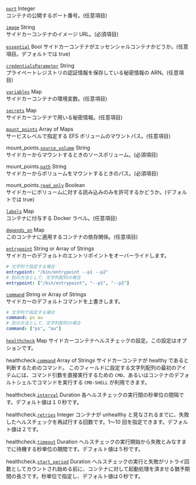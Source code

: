 
<a id="port" href="#port" class="field">`port`</a> <span class="type">Integer</span>  
コンテナの公開するポート番号。(任意項目)

<a id="image" href="#image" class="field">`image`</a> <span class="type">String</span>  
サイドカーコンテナのイメージ URL。(必須項目)

<a id="essential" href="#essential" class="field">`essential`</a> <span class="type">Bool</span>
サイドカーコンテナがエッセンシャルコンテナかどうか。(任意項目。デフォルトでは true)

<a id="credentialsParameter" href="#credentialsParameter" class="field">`credentialsParameter`</a> <span class="type">String</span>  
プライベートレジストリの認証情報を保存している秘密情報の ARN。(任意項目)

<a id="variables" href="#variables" class="field">`variables`</a> <span class="type">Map</span>  
サイドカーコンテナの環境変数。(任意項目)

<a id="secrets" href="#secrets" class="field">`secrets`</a> <span class="type">Map</span>  
サイドカーコンテナで用いる秘密情報。(任意項目)

<a id="mount-points" href="#mount-points" class="field">`mount_points`</a> <span class="type">Array of Maps</span>  
サービスレベルで指定する EFS ボリュームのマウントパス。(任意項目)

<span class="parent-field">mount_points.</span><a id="mount-points-source-volume" href="#mount-points-source-volume" class="field">`source_volume`</a> <span class="type">String</span>  
サイドカーからマウントするときのソースボリューム。(必須項目)

<span class="parent-field">mount_points.</span><a id="mount-points-path" href="#mount-points-path" class="field">`path`</a> <span class="type">String</span>  
サイドカーからボリュームをマウントするときのパス。(必須項目)

<span class="parent-field">mount_points.</span><a id="mount-points-read-only" href="#mount-points-read-only" class="field">`read_only`</a> <span class="type">Boolean</span>  
サイドカーにボリュームに対する読み込みのみを許可するかどうか。(デフォルトでは true)

<a id="labels" href="#labels" class="field">`labels`</a> <span class="type">Map</span>  
コンテナに付与する Docker ラベル。(任意項目)

<a id="depends_on" href="#depends_on" class="field">`depends_on`</a> <span class="type">Map</span>  
このコンテナに適用するコンテナの依存関係。(任意項目)

<a id="entrypoint" href="#entrypoint" class="field">`entrypoint`</a> <span class="type">String or Array of Strings</span>  
サイドカーのデフォルトのエントリポイントをオーバーライドします。
```yaml
# 文字列で指定する場合
entrypoint: "/bin/entrypoint --p1 --p2"
# 別の方法として、文字列配列の場合
entrypoint: ["/bin/entrypoint", "--p1", "--p2"]
```

<a id="command" href="#command" class="field">`command`</a> <span class="type">String or Array of Strings</span>  
サイドカーのデフォルトコマンドを上書きします。

```yaml
# 文字列で指定する場合
command: ps au
# 別の方法として、文字列配列の場合
command: ["ps", "au"]
```

<a id="healthcheck" href="#healthcheck" class="field">`healthcheck`</a> <span class="type">Map</span>
サイドカーコンテナヘルスチェックの設定。この設定はオプションです。

<span class="parent-field">healthcheck.</span><a id="healthcheck-cmd" href="#healthcheck-cmd" class="field">`command`</a> <span class="type">Array of Strings</span>
サイドカーコンテナが healthy であると判断するためのコマンド。
このフィールドに設定する文字列配列の最初のアイテムには、コマンド引数を直接実行するための `CMD`、あるいはコンテナのデフォルトシェルでコマンドを実行する `CMD-SHELL` が利用できます。

<span class="parent-field">healthcheck.</span><a id="healthcheck-interval" href="#healthcheck-interval" class="field">`interval`</a> <span class="type">Duration</span>
各ヘルスチェックの実行間の秒単位の間隔です。デフォルト値は１０秒です。

<span class="parent-field">healthcheck.</span><a id="healthcheck-retries" href="#healthcheck-retries" class="field">`retries`</a> <span class="type">Integer</span>
コンテナが unhealthy と見なされるまでに、失敗したヘルスチェックを再試行する回数です。1〜10 回を指定できます。デフォルト値は２です。

<span class="parent-field">healthcheck.</span><a id="healthcheck-timeout" href="#healthcheck-timeout" class="field">`timeout`</a> <span class="type">Duration</span>
ヘルスチェックの実行開始から失敗とみなすまでに待機する秒単位の期間です。デフォルト値は５秒です。

<span class="parent-field">healthcheck.</span><a id="healthcheck-start-period" href="#healthcheck-start-period" class="field">`start_period`</a> <span class="type">Duration</span>
ヘルスチェックの実行と失敗がリトライ回数としてカウントされ始める前に、コンテナに対して起動処理を済ませる猶予期間の長さです。秒単位で指定し、デフォルト値は０秒です。
